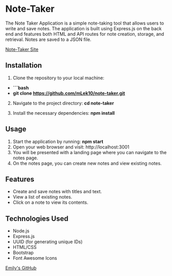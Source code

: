 # Note-Taker
The Note Taker Application is a simple note-taking tool that allows users to write and save notes. The application is built using Express.js on the back end and features both HTML and API routes for note creation, storage, and retrieval. Notes are saved to a JSON file.

[Note-Taker Site](https://mighty-mountain-61858-b50cb420290b.herokuapp.com/)

## Installation

1. Clone the repository to your local machine:
  -  **```bash**
  - **git clone https://github.com/mLek10/note-taker.git**

2. Navigate to the project directory: **cd note-taker**

3. Install the necessary dependencies: **npm install**

## Usage

1. Start the application by running: **npm start**
2. Open your web browser and visit: http://localhost:3001
3. You will be presented with a landing page where you can navigate to the notes page.
4. On the notes page, you can create new notes and view existing notes.

## Features
- Create and save notes with titles and text.
- View a list of existing notes.
- Click on a note to view its contents.

## Technologies Used
- Node.js
- Express.js
- UUID (for generating unique IDs)
- HTML/CSS
- Bootstrap
- Font Awesome Icons

[Emily's GitHub](https://github.com/mLek10)